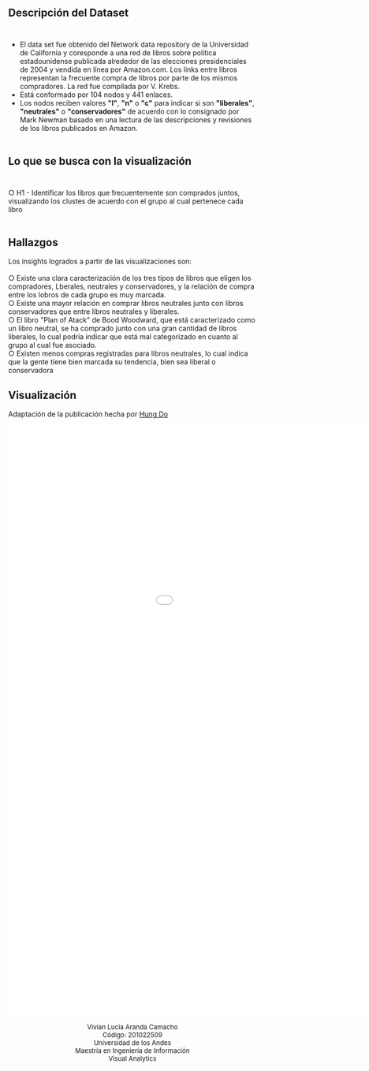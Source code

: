 ## Descripción del Dataset<br><br>
- El data set fue obtenido del Network data repository de la Universidad de California y coresponde a una red de libros sobre política estadounidense publicada alrededor de las elecciones presidenciales de 2004 y vendida en línea por Amazon.com. Los links entre libros representan la frecuente compra de libros por parte de los mismos compradores. La red fue compilada por V. Krebs.<br>
- Está conformado por 104 nodos y 441 enlaces.<br>
- Los nodos reciben valores **"l"**, **"n"** o **"c"** para indicar si son **"liberales"**, **"neutrales"** o **"conservadores"** de acuerdo con lo consignado por Mark Newman basado en una lectura de las descripciones y revisiones de los libros publicados en Amazon.	<br><br>

## Lo que se busca con la visualización <br><br>
○ H1 - Identificar los libros que frecuentemente son comprados juntos, visualizando los clustes de acuerdo con el grupo al cual pertenece cada libro<br/><br/>

## Hallazgos

Los insights logrados a partir de las visualizaciones son:<br/><br/>
○ Existe una clara caracterización de los tres tipos de libros que eligen los compradores, Lberales, neutrales y conservadores, y la relación de compra entre los lobros de cada grupo es muy marcada. <br/> 
○ Existe una mayor relación en comprar libros neutrales junto con libros conservadores que entre libros neutrales y liberales.<br/>
○ El libro "Plan of Atack" de Bood Woodward, que está caracterizado como un libro neutral, se ha comprado junto con una gran cantidad de libros liberales, lo cual podría indicar que está mal categorizado en cuanto al grupo al cual fue asociado. <br/>
○ Existen menos compras registradas para libros neutrales, lo cual indica que la gente tiene bien marcada su tendencia, bien sea liberal o conservadora<br/>

## Visualización
Adaptación de la publicación hecha por [Hung Do](http://bl.ocks.org/hungvietdo/7f8df0bcd7fba7e531e6/e49fcf4958640a2788e89892e54dff253b1d443b) 

<html>
	<head>
	  	<meta charset="utf-8">
		<title>Tendencia en compra de libros de política de EEUU en Amazon.com</title>
	</head>
	<body>
		<div><iframe src="books_adjacence.html" frameborder="0" width="1200" height="1200" scrolling="yes"></iframe></div>



<p align="center" style="font-size: 13px; text-align: center;">
	      Vivian Lucia Aranda Camacho<br>
	      Código: 201022509<br>
	      Universidad de los Andes<br>
	      Maestría en Ingeniería de Información<br>
	      Visual Analytics
	    </p>
	   </body>
</html>


